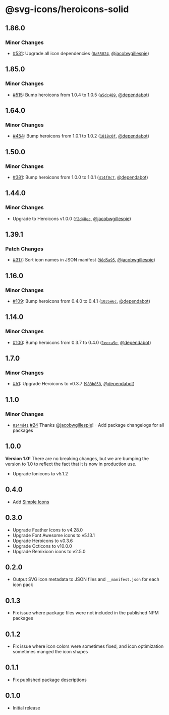 # @svg-icons/heroicons-solid

## 1.86.0

### Minor Changes

- [#531](https://github.com/svg-icons/svg-icons/pull/531): Upgrade all icon dependencies ([`8a55024`](https://github.com/svg-icons/svg-icons/commit/8a550249c75e25eea01eb1cc5bac7b786bf798f9), [@jacobwgillespie](https://github.com/jacobwgillespie))

## 1.85.0

### Minor Changes

- [#515](https://github.com/svg-icons/svg-icons/pull/515): Bump heroicons from 1.0.4 to 1.0.5 ([`a5dc489`](https://github.com/svg-icons/svg-icons/commit/a5dc489b5242d254d71842605fb05341acd74b93), [@dependabot](https://github.com/apps/dependabot))

## 1.64.0

### Minor Changes

- [#454](https://github.com/svg-icons/svg-icons/pull/454): Bump heroicons from 1.0.1 to 1.0.2 ([`1818c0f`](https://github.com/svg-icons/svg-icons/commit/1818c0f052913087f0853e59e48025b8fef20317), [@dependabot](https://github.com/apps/dependabot))

## 1.50.0

### Minor Changes

- [#381](https://github.com/svg-icons/svg-icons/pull/381): Bump heroicons from 1.0.0 to 1.0.1 ([`414f0c7`](https://github.com/svg-icons/svg-icons/commit/414f0c753d93bc8695cb9991fb38b6ca015cd52b), [@dependabot](https://github.com/apps/dependabot))

## 1.44.0

### Minor Changes

- Upgrade to Heroicons v1.0.0 ([`f2d48ec`](https://github.com/svg-icons/svg-icons/commit/f2d48ec6a2b61e5ff005e0c55d6645a8df623ed1), [@jacobwgillespie](https://github.com/jacobwgillespie))

## 1.39.1

### Patch Changes

- [#317](https://github.com/svg-icons/svg-icons/pull/317): Sort icon names in JSON manifest ([`98d5a95`](https://github.com/svg-icons/svg-icons/commit/98d5a952a2249024e378e0c7707428406d14bcd8), [@jacobwgillespie](https://github.com/jacobwgillespie))

## 1.16.0

### Minor Changes

- [#109](https://github.com/svg-icons/svg-icons/pull/109): Bump heroicons from 0.4.0 to 0.4.1 ([`1035e6c`](https://github.com/svg-icons/svg-icons/commit/1035e6c96772446479beb9abad553b0fc367954c), [@dependabot](https://github.com/apps/dependabot))

## 1.14.0

### Minor Changes

- [#100](https://github.com/svg-icons/svg-icons/pull/100): Bump heroicons from 0.3.7 to 0.4.0 ([`1eeca9e`](https://github.com/svg-icons/svg-icons/commit/1eeca9ec7f477fee76917b99fe22bc473ef3fe7d), [@dependabot](https://github.com/apps/dependabot))

## 1.7.0

### Minor Changes

- [#51](https://github.com/svg-icons/svg-icons/pull/51): Upgrade Heroicons to v0.3.7 ([`983b858`](https://github.com/svg-icons/svg-icons/commit/983b85871d6ec4550a3616124f2c724a655c729e), [@dependabot](https://github.com/apps/dependabot))

## 1.1.0

### Minor Changes

- [`8144d41`](https://github.com/svg-icons/svg-icons/commit/8144d4179577a00a911f97f3841aa4efcced78b1) [#24](https://github.com/svg-icons/svg-icons/pull/24) Thanks [@jacobwgillespie](https://github.com/jacobwgillespie)! - Add package changelogs for all packages

## 1.0.0

**Version 1.0!** There are no breaking changes, but we are bumping the version to 1.0 to reflect the fact that it is now in production use.

- Upgrade Ionicons to v5.1.2

## 0.4.0

- Add [Simple Icons](https://github.com/simple-icons/simple-icons)

## 0.3.0

- Upgrade Feather Icons to v4.28.0
- Upgrade Font Awesome icons to v5.13.1
- Upgrade Heroicons to v0.3.6
- Upgrade Octicons to v10.0.0
- Upgrade Remixicon icons to v2.5.0

## 0.2.0

- Output SVG icon metadata to JSON files and `__manifest.json` for each icon pack

## 0.1.3

- Fix issue where package files were not included in the published NPM packages

## 0.1.2

- Fix issue where icon colors were sometimes fixed, and icon optimization sometimes manged the icon shapes

## 0.1.1

- Fix published package descriptions

## 0.1.0

- Initial release
